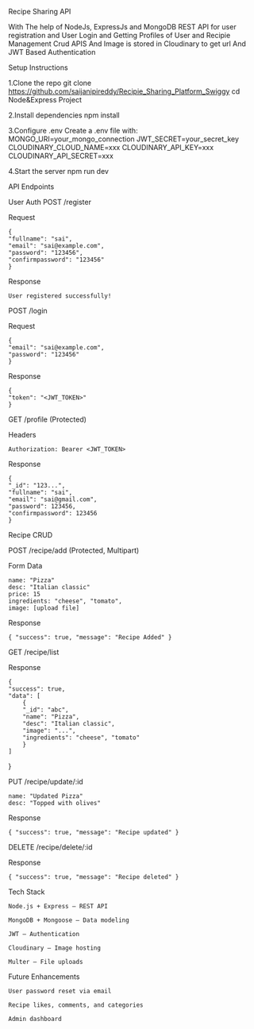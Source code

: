 Recipe Sharing API

With The help of NodeJs, ExpressJs and MongoDB REST API for user registration and User Login and Getting Profiles of User and Recipie Management Crud APIS And Image is stored in Cloudinary to get url And JWT Based Authentication

Setup Instructions

1.Clone the repo
   git clone https://github.com/saijanipireddy/Recipie_Sharing_Platform_Swiggy
   cd Node&Express Project

2.Install dependencies
   npm install

3.Configure .env
   Create a .env file with:
    MONGO_URI=your_mongo_connection
    JWT_SECRET=your_secret_key
    CLOUDINARY_CLOUD_NAME=xxx
    CLOUDINARY_API_KEY=xxx
    CLOUDINARY_API_SECRET=xxx

4.Start the server
   npm run dev


API Endpoints 

  User Auth
  POST /register

  Request

    {
    "fullname": "sai",
    "email": "sai@example.com",
    "password": "123456",
    "confirmpassword": "123456"
    }

Response

    User registered successfully!

POST /login

Request

    {
    "email": "sai@example.com",
    "password": "123456"
    }

Response 

    {
    "token": "<JWT_TOKEN>"
    }

GET /profile (Protected)

Headers

    Authorization: Bearer <JWT_TOKEN>

Response 

    {
    "_id": "123...",
    "fullname": "sai",
    "email": "sai@gmail.com",
    "password": 123456,
    "confirmpassword": 123456
    }

Recipe CRUD

POST /recipe/add (Protected, Multipart)

Form Data 

    name: "Pizza"
    desc: "Italian classic"
    price: 15
    ingredients: "cheese", "tomato",
    image: [upload file]

Response 

    { "success": true, "message": "Recipe Added" }

GET /recipe/list

Response

    {
    "success": true,
    "data": [
        {
        "_id": "abc",
        "name": "Pizza",
        "desc": "Italian classic",
        "image": "...",
        "ingredients": "cheese", "tomato"
        }
    ]
}

PUT /recipe/update/:id 

    name: "Updated Pizza"
    desc: "Topped with olives"

Response 

    { "success": true, "message": "Recipe updated" }

DELETE /recipe/delete/:id 

Response

    { "success": true, "message": "Recipe deleted" }


Tech Stack

    Node.js + Express – REST API

    MongoDB + Mongoose – Data modeling

    JWT – Authentication

    Cloudinary – Image hosting

    Multer – File uploads

Future Enhancements

    User password reset via email

    Recipe likes, comments, and categories

    Admin dashboard

